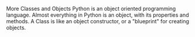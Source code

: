 More Classes and Objects
Python is an object oriented programming language. Almost everything in Python is an object, with its properties and methods. A Class is like an object constructor, or a "blueprint" for creating objects.
